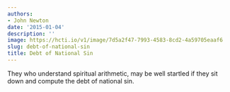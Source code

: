```yaml
---
authors:
- John Newton
date: '2015-01-04'
description: ''
image: https://hcti.io/v1/image/7d5a2f47-7993-4583-8cd2-4a59705eaaf6
slug: debt-of-national-sin
title: Debt of National Sin
---
```


They who understand spiritual arithmetic, may be well startled if they sit down and compute the debt of national sin.
